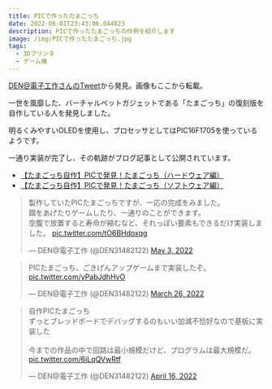```yaml
---
title: PICで作ったたまごっち
date: 2022-06-01T23:43:06.044823
description: PICで作ったたまごっちの作例を紹介します
image: /img/PICで作ったたまごっち.jpg
tags:
  - 3Dプリンタ
  - ゲーム機
---
```

[DEN@電子工作さんのTweet](https://twitter.com/DEN31482122/status/1507687303271284747)から発見。画像もここから転載。

一世を風靡した、バーチャルペットガジェットである「たまごっち」の復刻版を自作している人を発見しました。

明るくみやすいOLEDを使用し、プロセッサとしてはPIC16F1705を使っているようです。

一通り実装が完了し、その軌跡がブログ記事として公開されています。

- [【たまごっち自作】PICで発見！たまごっち（ハードウェア編）](https://denkigroup.hatenablog.com/entry/2022/04/24/175834)
- [【たまごっち自作】PICで発見！たまごっち（ソフトウェア編）](https://denkigroup.hatenablog.com/entry/2022/05/03/093012)

<blockquote class="twitter-tweet"><p lang="ja" dir="ltr">製作していたPICたまごっちですが、一応の完成をみました。<br>餌をあげたりゲームしたり、一通りのことができます。<br>空腹で放置すると寿命が縮むなど、それっぽい要素もできるだけ実装しました。 <a href="https://t.co/tO6BHdoxqg">pic.twitter.com/tO6BHdoxqg</a></p>&mdash; DEN@電子工作 (@DEN31482122) <a href="https://twitter.com/DEN31482122/status/1521298181539393536?ref_src=twsrc%5Etfw">May 3, 2022</a></blockquote> <script async src="https://platform.twitter.com/widgets.js" charset="utf-8"></script>

<blockquote class="twitter-tweet"><p lang="ja" dir="ltr">PICたまごっち、ごきげんアップゲームまで実装したぞ。 <a href="https://t.co/yPabJdhHvO">pic.twitter.com/yPabJdhHvO</a></p>&mdash; DEN@電子工作 (@DEN31482122) <a href="https://twitter.com/DEN31482122/status/1507687303271284747?ref_src=twsrc%5Etfw">March 26, 2022</a></blockquote>
<script async src="https://platform.twitter.com/widgets.js" charset="utf-8"></script>


<blockquote class="twitter-tweet"><p lang="ja" dir="ltr">自作PICたまごっち<br>ずっとブレッドボードでデバッグするのもいい加減不恰好なので基板に実装した<br><br>今までの作品の中で回路は最小規模だけど、プログラムは最大規模だ。 <a href="https://t.co/6iLqQVwRtf">pic.twitter.com/6iLqQVwRtf</a></p>&mdash; DEN@電子工作 (@DEN31482122) <a href="https://twitter.com/DEN31482122/status/1515285298187747330?ref_src=twsrc%5Etfw">April 16, 2022</a></blockquote>
<script async src="https://platform.twitter.com/widgets.js" charset="utf-8"></script>


